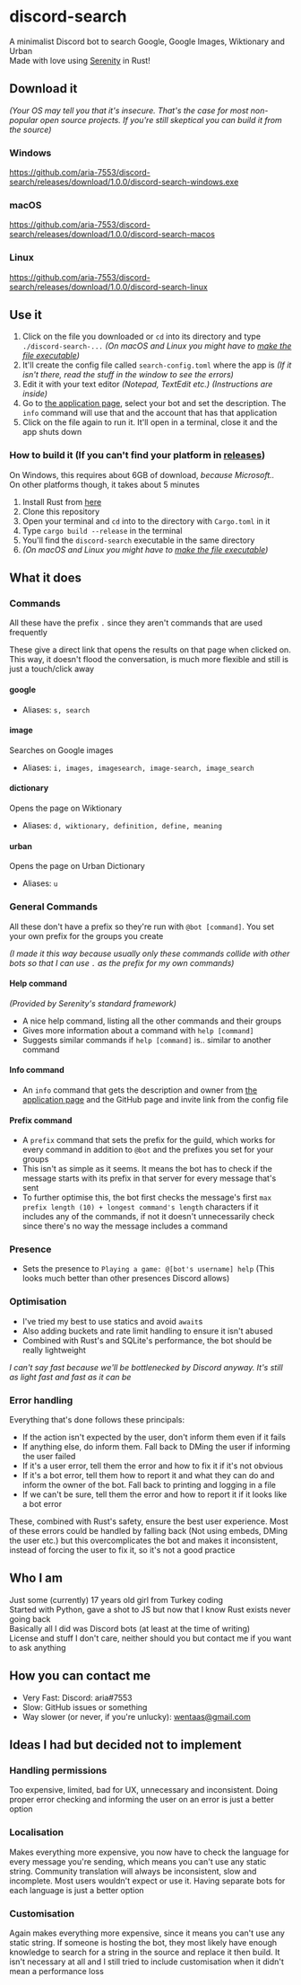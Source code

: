 # discord-search
A minimalist Discord bot to search Google, Google Images, Wiktionary and Urban  
Made with love using [Serenity](https://github.com/serenity-rs/serenity) in Rust!

## Download it

*(Your OS may tell you that it's insecure. That's the case for most non-popular open source projects. If you're still skeptical you can build it from the source)*

### Windows
https://github.com/aria-7553/discord-search/releases/download/1.0.0/discord-search-windows.exe
### macOS
https://github.com/aria-7553/discord-search/releases/download/1.0.0/discord-search-macos
### Linux
https://github.com/aria-7553/discord-search/releases/download/1.0.0/discord-search-linux

## Use it
1. Click on the file you downloaded or `cd` into its directory and type `./discord-search-...` *(On macOS and Linux you might have to [make the file executable](https://support.apple.com/en-nz/guide/terminal/apdd100908f-06b3-4e63-8a87-32e71241bab4/2.11/mac/11.0))*
2. It'll create the config file called `search-config.toml` where the app is *(If it isn't there, read the stuff in the window to see the errors)*
3. Edit it with your text editor *(Notepad, TextEdit etc.)* *(Instructions are inside)*
3. Go to [the application page](https://discord.com/developers/applications), select your bot and set the description. The `info` command will use that and the account that has that application
4. Click on the file again to run it. It'll open in a terminal, close it and the app shuts down

### How to build it (If you can't find your platform in [releases](/releases/latest))
On Windows, this requires about 6GB of download, *because Microsoft..*  
On other platforms though, it takes about 5 minutes
1. Install Rust from [here](https://www.rust-lang.org/tools/install)
2. Clone this repository
3. Open your terminal and `cd` into to the directory with `Cargo.toml` in it
4. Type `cargo build --release` in the terminal
5. You'll find the `discord-search` executable in the same directory
6. *(On macOS and Linux you might have to [make the file executable](https://support.apple.com/en-nz/guide/terminal/apdd100908f-06b3-4e63-8a87-32e71241bab4/2.11/mac/11.0))*

## What it does

### Commands
All these have the prefix `.` since they aren't commands that are used frequently

These give a direct link that opens the results on that page when clicked on. This way, it doesn't flood the conversation, is much more flexible and still is just a touch/click away

#### google
- Aliases: `s, search`

#### image
Searches on Google images
- Aliases: `i, images, imagesearch, image-search, image_search`

#### dictionary
Opens the page on Wiktionary
- Aliases: `d, wiktionary, definition, define, meaning`

#### urban
Opens the page on Urban Dictionary
- Aliases: `u`

### General Commands
All these don't have a prefix so they're run with `@bot [command]`. You set your own prefix for the groups you create

*(I made it this way because usually only these commands collide with other bots so that I can use `.` as the prefix for my own commands)*

#### Help command

*(Provided by Serenity's standard framework)*

- A nice help command, listing all the other commands and their groups
- Gives more information about a command with `help [command]`
- Suggests similar commands if `help [command]` is.. similar to another command

#### Info command
- An `info` command that gets the description and owner from [the application page](https://discord.com/developers/applications) and the GitHub page and invite link from the config file

#### Prefix command
- A `prefix` command that sets the prefix for the guild, which works for every command in addition to `@bot` and the prefixes you set for your groups
- This isn't as simple as it seems. It means the bot has to check if the message starts with its prefix in that server for every message that's sent
- To further optimise this, the bot first checks the message's first `max prefix length (10) + longest command's length` characters if it includes any of the commands, if not it doesn't unnecessarily check since there's no way the message includes a command

### Presence
- Sets the presence to `Playing a game: @[bot's username] help` (This looks much better than other presences Discord allows)

### Optimisation
- I've tried my best to use statics and avoid `await`s
- Also adding buckets and rate limit handling to ensure it isn't abused
- Combined with Rust's and SQLite's performance, the bot should be really lightweight

*I can't say fast because we'll be bottlenecked by Discord anyway. It's still as light fast and fast as it can be*

### Error handling
Everything that's done follows these principals:
- If the action isn't expected by the user, don't inform them even if it fails
- If anything else, do inform them. Fall back to DMing the user if informing the user failed
- If it's a user error, tell them the error and how to fix it if it's not obvious
- If it's a bot error, tell them how to report it and what they can do and inform the owner of the bot. Fall back to printing and logging in a file
- If we can't be sure, tell them the error and how to report it if it looks like a bot error  

These, combined with Rust's safety, ensure the best user experience. Most of these errors could be handled by falling back (Not using embeds, DMing the user etc.) but this overcomplicates the bot and makes it inconsistent, instead of forcing the user to fix it, so it's not a good practice

## Who I am
Just some (currently) 17 years old girl from Turkey coding  
Started with Python, gave a shot to JS but now that I know Rust exists never going back  
Basically all I did was Discord bots (at least at the time of writing)  
License and stuff I don't care, neither should you but contact me if you want to ask anything

## How you can contact me
- Very Fast: Discord: aria#7553
- Slow: GitHub issues or something
- Way slower (or never, if you're unlucky): wentaas@gmail.com


## Ideas I had but decided not to implement

### Handling permissions
Too expensive, limited, bad for UX, unnecessary and inconsistent. Doing proper error checking and informing the user on an error is just a better option

### Localisation
Makes everything more expensive, you now have to check the language for every message you're sending, which means you can't use any static string. Community translation will always be inconsistent, slow and incomplete. Most users wouldn't expect or use it. Having separate bots for each language is just a better option

### Customisation
Again makes everything more expensive, since it means you can't use any static string. If someone is hosting the bot, they most likely have enough knowledge to search for a string in the source and replace it then build. It isn't necessary at all and I still tried to include customisation when it didn't mean a performance loss

